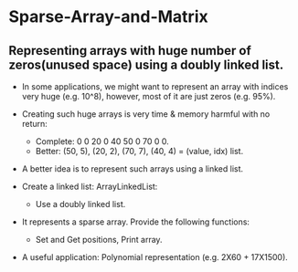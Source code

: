 # Sparse-Array-and-Matrix
## Representing arrays with huge number of zeros(unused space) using a doubly linked list.
- In some applications, we might want to represent an array with indices very huge (e.g. 10^8), however, most of it are just zeros (e.g. 95%).
  
- Creating such huge arrays is very time & memory harmful with no return:
  - Complete: 0 0 20 0 40 50 0 70 0 0.
  - Better: (50, 5), (20, 2), (70, 7), (40, 4) = (value, idx) list.

- A better idea is to represent such arrays using a linked list.

- Create a linked list: ArrayLinkedList:
  - Use a doubly linked list.

- It represents a sparse array. Provide the following functions:
  - Set and Get positions, Print array.

- A useful application: Polynomial representation (e.g. 2X60 + 17X1500). 
